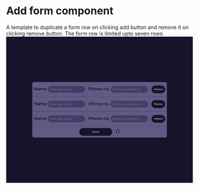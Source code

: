 # Add form component
A template to duplicate a form row on clicking add button  and remove it on clicking remove button. The form row is limited upto seven rows.
![Screenshot of the page](https://github.com/chaulagainkapil/add_form/blob/main/screenshot.png)

